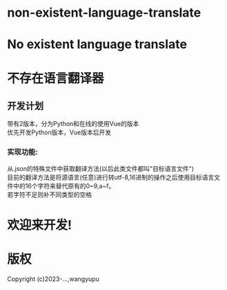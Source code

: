 # non-existent-language-translate
# No existent language translate
# 不存在语言翻译器
## 开发计划
带有2版本，分为Python和在线的使用Vue的版本  
优先开发Python版本，Vue版本后开发  
### 实现功能:  
从.json的特殊文件中获取翻译方法(以后此类文件都叫"目标语言文件")  
目前的翻译方法是将源语言(任意)进行转utf-8,16进制的操作之后使用目标语言文件中的16个字符来替代原有的0~9,a~f。  
若字符不足则补不同类型的空格  
# 欢迎来开发!
# 版权
Copyright (c)2023-...,wangyupu
